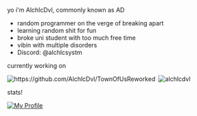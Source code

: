 yo i'm AlchlcDvl, commonly known as AD
- random programmer on the verge of breaking apart
- learning random shit for fun
- broke uni student with too much free time
- vibin with multiple disorders
- Discord: @alchlcsystm

currently working on

<p>
  <img align="left" src="https://stats-one-kohl.vercel.app/api/pin/?username=alchlcdvl&repo=townofusreworked&theme=midnight-purple" alt="https://github.com/AlchlcDvl/TownOfUsReworked" />
  &nbsp;<img align="centre" src="https://stats-one-kohl.vercel.app/api/pin/?username=alchlcdvl&repo=reworkedassets&theme=midnight-purple" alt="alchlcdvl" />
</p>

stats!

[![My Profile](https://stats-one-kohl.vercel.app/api?username=alchlcdvl&theme=midnight-purple&count_private=true&show_icons=true)](#)
